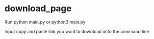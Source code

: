 # download_page
Run
python main.py or python3 main.py

Input
copy and paste link you want to download onto the command line
